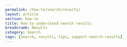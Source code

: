 ```yaml
---
permalink: /how-to/search/results/
layout: article
section: how-to
title: How to understand search results
breadcrumb: Results
category: Search
tags: [search, results, tips, support-search-results]
---
```



